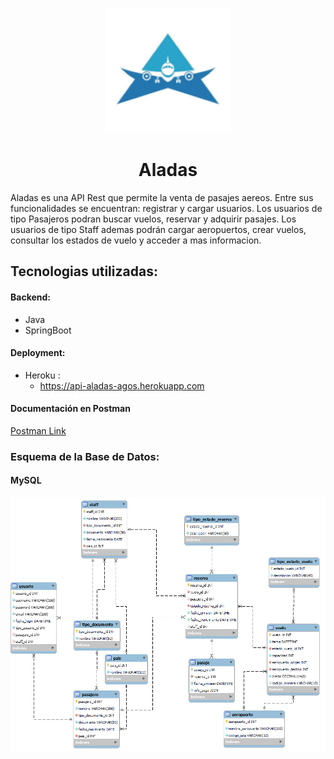 <p align="center">
  <img src="https://github.com/AgosBC/aladas/blob/main/img/Aladas.png" width="200" title="hover text">
 </p> 
<h1 align="center">Aladas</h1>

Aladas es una API Rest que permite la venta de pasajes aereos. 
Entre sus funcionalidades se encuentran: registrar y cargar usuarios. Los usuarios de tipo Pasajeros podran buscar vuelos, reservar y adquirir pasajes. Los usuarios de tipo Staff ademas podrán cargar aeropuertos, crear vuelos, consultar los estados de vuelo y acceder a mas informacion.



## Tecnologias utilizadas:

#### Backend:
- Java 
- SpringBoot

#### Deployment:
- Heroku :
  -  https://api-aladas-agos.herokuapp.com

#### Documentación en Postman
<a href="https://documenter.getpostman.com/view/16185945/TzzEouTe" class="btn btn-default">Postman Link</a>

### Esquema de la Base de Datos:
#### MySQL

<p align="center">
  <img src="https://github.com/AgosBC/aladas/blob/main/img/DataBaseSchema.png" width="1000" title="hover text">
 </p> 





